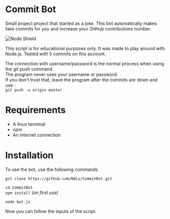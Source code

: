 # Commit Bot
Small project project that started as a joke.
This bot automatically makes fake commits for you and increase your GitHub contributions number.

![Node Shield](https://img.shields.io/badge/powered%20by-Node.js-brightgreen)

This script is for educational purposes only.
It was made to play around with Node.js.
Tested with 5 commits on this account.


The connection with username/password is the normal process when using the git push command.  
The program never uses your username or password.  
If you don't trust that, leave the program after the commits are down and use :  
``` git push -u origin master ```

# Requirements
- A linux terminal
- npm
- An internet connection

# Installation 

To use the bot, use the following commands  

``` git clone https://github.com/N0Ls/CommitBot.git ```

```cd CommitBot ```  
`npm install` *(on first use)*  

```node bot.js```

Now you can follow the inputs of the script.
